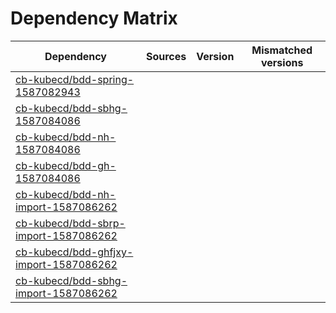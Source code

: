 # Dependency Matrix

Dependency | Sources | Version | Mismatched versions
---------- | ------- | ------- | -------------------
[cb-kubecd/bdd-spring-1587082943](https://github.com/cb-kubecd/bdd-spring-1587082943.git) |  | []() | 
[cb-kubecd/bdd-sbhg-1587084086](https://github.com/cb-kubecd/bdd-sbhg-1587084086.git) |  | []() | 
[cb-kubecd/bdd-nh-1587084086](https://github.com/cb-kubecd/bdd-nh-1587084086.git) |  | []() | 
[cb-kubecd/bdd-gh-1587084086](https://github.com/cb-kubecd/bdd-gh-1587084086.git) |  | []() | 
[cb-kubecd/bdd-nh-import-1587086262](https://github.com/cb-kubecd/bdd-nh-import-1587086262.git) |  | []() | 
[cb-kubecd/bdd-sbrp-import-1587086262](https://github.com/cb-kubecd/bdd-sbrp-import-1587086262.git) |  | []() | 
[cb-kubecd/bdd-ghfjxy-import-1587086262](https://github.com/cb-kubecd/bdd-ghfjxy-import-1587086262.git) |  | []() | 
[cb-kubecd/bdd-sbhg-import-1587086262](https://github.com/cb-kubecd/bdd-sbhg-import-1587086262.git) |  | []() | 
